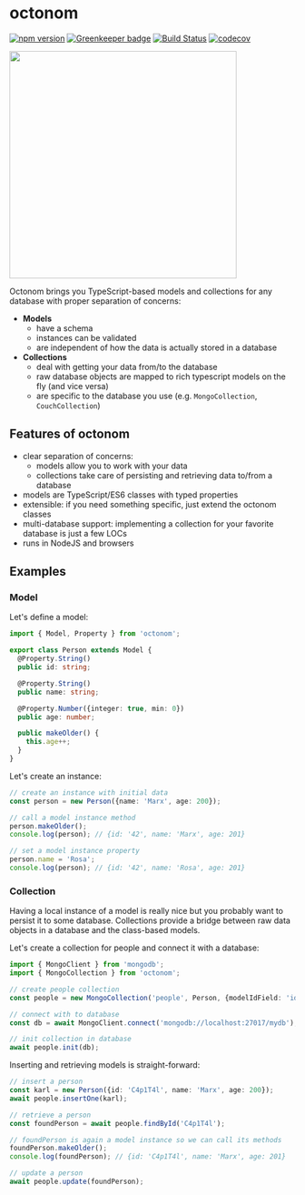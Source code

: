 # octonom

[![npm version](https://badge.fury.io/js/octonom.svg)](https://badge.fury.io/js/octonom)
[![Greenkeeper badge](https://badges.greenkeeper.io/paperhive/octonom.svg)](https://greenkeeper.io/)
[![Build Status](https://travis-ci.org/paperhive/octonom.svg?branch=master)](https://travis-ci.org/paperhive/octonom)
[![codecov](https://codecov.io/gh/paperhive/octonom/branch/master/graph/badge.svg)](https://codecov.io/gh/paperhive/octonom)

<img src="https://paperhive.github.io/octonom/octonom.svg" width="400"></img>

Octonom brings you TypeScript-based models and collections for any database with proper separation of concerns:

* **Models**
  * have a schema
  * instances can be validated
  * are independent of how the data is actually stored in a database
* **Collections**
  * deal with getting your data from/to the database
  * raw database objects are mapped to rich typescript models on the fly (and vice versa)
  * are specific to the database you use (e.g. `MongoCollection`, `CouchCollection`)

## Features of octonom

* clear separation of concerns:
  * models allow you to work with your data
  * collections take care of persisting and retrieving data to/from a database
* models are TypeScript/ES6 classes with typed properties
* extensible: if you need something specific, just extend the octonom classes
* multi-database support: implementing a collection for your favorite database is just a few LOCs
* runs in NodeJS and browsers

## Examples

### Model

Let's define a model:

```typescript
import { Model, Property } from 'octonom';

export class Person extends Model {
  @Property.String()
  public id: string;

  @Property.String()
  public name: string;

  @Property.Number({integer: true, min: 0})
  public age: number;

  public makeOlder() {
    this.age++;
  }
}
```

Let's create an instance:

```typescript
// create an instance with initial data
const person = new Person({name: 'Marx', age: 200});

// call a model instance method
person.makeOlder();
console.log(person); // {id: '42', name: 'Marx', age: 201}

// set a model instance property
person.name = 'Rosa';
console.log(person); // {id: '42', name: 'Rosa', age: 201}
```

### Collection

Having a local instance of a model is really nice but you probably want to persist it to some database. Collections provide a bridge between raw data objects in a database and the class-based models.

Let's create a collection for people and connect it with a database:

```typescript
import { MongoClient } from 'mongodb';
import { MongoCollection } from 'octonom';

// create people collection
const people = new MongoCollection('people', Person, {modelIdField: 'id'});

// connect with to database
const db = await MongoClient.connect('mongodb://localhost:27017/mydb');

// init collection in database
await people.init(db);
```

Inserting and retrieving models is straight-forward:

```typescript
// insert a person
const karl = new Person({id: 'C4p1T4l', name: 'Marx', age: 200});
await people.insertOne(karl);

// retrieve a person
const foundPerson = await people.findById('C4p1T4l');

// foundPerson is again a model instance so we can call its methods
foundPerson.makeOlder();
console.log(foundPerson); // {id: 'C4p1T4l', name: 'Marx', age: 201}

// update a person
await people.update(foundPerson);
```
